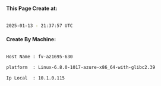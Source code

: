 
   
#### This Page Create at:

```bash

2025-01-13 - 21:37:57 UTC

```

#### Create By Machine:

```bash

Host Name : fv-az1695-630

platform  : Linux-6.8.0-1017-azure-x86_64-with-glibc2.39

Ip Local  : 10.1.0.115

```

